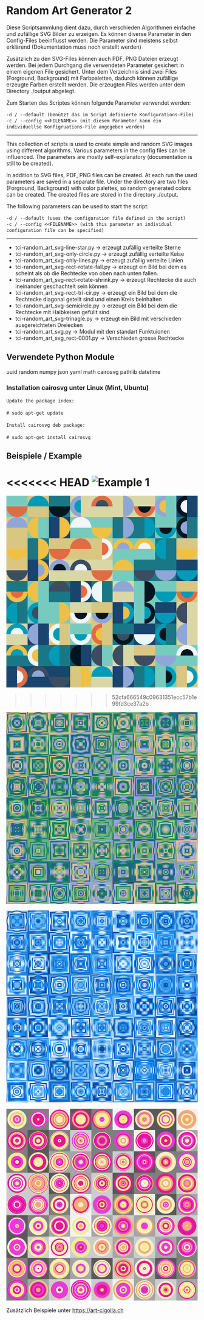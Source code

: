 # Random Art Generator 2

Diese Scriptsammlung dient dazu, durch verschieden Algorithmen einfache und zufällige SVG Bilder zu erzeigen. Es können diverse Parameter in den Config-Files beeinflusst werden. Die Parameter sind meistens selbst erklärend (Dokumentation muss noch erstellt werden)

Zusätzlich zu den SVG-Files können auch PDF, PNG Dateien erzeugt werden. Bei jedem Durchgang die verwendeten Parameter gesichert in einem eigenen File gesichert. Unter dem Verzeichnis sind zwei Files (Forground, Background) mit Farbpaletten, dadurch können zufällige erzeugte Farben erstellt werden. Die erzeugten Files werden unter dem Directory ./output abgelegt.

Zum Starten des Scriptes können folgende Parameter verwendet werden:

    -d / --default (benützt das im Script definierte Konfigurations-File)
    -c / --config <<FILENAME>> (mit diesem Parameter kann ein individuellse Konfigruations-File angegeben werden)

-----------------------------

This collection of scripts is used to create simple and random SVG images using different algorithms. Various parameters in the config files can be influenced. The parameters are mostly self-explanatory (documentation is still to be created).

In addition to SVG files, PDF, PNG files can be created. At each run the used parameters are saved in a separate file. Under the directory are two files (Forground, Background) with color palettes, so random generated colors can be created. The created files are stored in the directory ./output.

The following parameters can be used to start the script:

    -d / --default (uses the configuration file defined in the script)
    -c / --config <<FILENAME>> (with this parameter an individual configuration file can be specified)

-------------------------------

* tci-random_art_svg-line-star.py   -> erzeugt zufällig verteilte Sterne
* tci-random_art_svg-only-circle.py -> erzeugt zufällig verteilte Keise
* tci-random_art_svg-only-lines.py -> erzeugt zufallig verteilte Linien 
* tci-random_art_svg-rect-rotate-fall.py -> erzeugt ein Bild bei dem es scheint als ob die Rechtecke von oben nach unten fallen.
* tci-random_art_svg-rect-rotate-shrink.py -> erzeugt Rechtecke die auch ineinander geschachtelt sein können
* tci-random_art_svg-rect-tri-cir.py -> erzeugt ein Bild bei dem die Rechtecke diagonal geteilt sind und einen Kreis beinhalten
* tci-random_art_svg-semicircle.py -> erzeugt ein Bild bei dem die Rechtecke mit Halbkeisen gefüllt sind
* tci-random_art_svg-trinagle.py -> erzeugt ein Bild mit verschieden ausgereichteten Dreiecken
* tci-random_art_svg.py -> Modul mit den standart Funktuionen 
* tci-random_art_svg_rect-0001.py -> Verschieden grosse Rechtecke 


## Verwendete Python Module

uuid
random
numpy
json
yaml
math
cairosvg
pathlib
datetime

### Installation cairosvg unter Linux (Mint, Ubuntu)


    Update the package index:

    # sudo apt-get update

    Install cairosvg deb package:

    # sudo apt-get install cairosvg

## Beispiele  / Example


<<<<<<< HEAD
![Example 1](https://github.com/tcicit/tci-random-art-svg/blob/main/exam/semicircle-3098445a-f168-11ec-9f67-5195a8bc9375.png)
=======
![Example 1](https://github.com/tcicit/tci-random-art-svg/blob/main/examples/semicircle-3098445a-f168-11ec-9f67-5195a8bc9375.png)
>>>>>>> 52cfa666549c09631351ecc57b1e99fd3ce37a2b

![Example 2](https://github.com/tcicit/tci-random-art-svg/blob/main/examples/rect-rotate-1ce9c9cc-f151-11ec-9f67-5195a8bc9375.png)

![Example 3](https://github.com/tcicit/tci-random-art-svg/blob/main/examples/rect-rotate-29d7ccc4-f151-11ec-9f67-5195a8bc9375.png)

![Example 4](https://github.com/tcicit/tci-random-art-svg/blob/main/examples/only-circle_127538d4-f168-11ec-9f67-5195a8bc9375.png)


Zusätzlich Beispiele unter https://art-cigolla.ch
